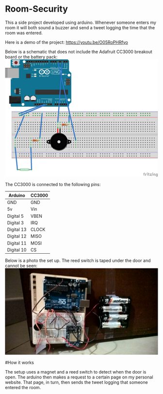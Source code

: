 # Room-Security
This a side project developed using arduino. Whenever someone enters my room it will both sound a buzzer and send a tweet logging the time that the room was entered.

Here is a demo of the project: https://youtu.be/O05RoPHRfyo

Below is a schematic that does not include the Adafruit CC3000 breakout board or the battery pack:
![Schematic](https://github.com/abdulrahmanosoble/Room-Security/blob/master/images/schematic.png)

The CC3000 is connected to the following pins:

Arduino | CC3000
--------|--------
GND | GND
5v | Vin
Digital 5 | VBEN
Digital 3 | IRQ
Digital 13 | CLOCK 
Digital 12 | MISO
Digital 11 | MOSI
Digital 10 | CS

Below is a photo the set up. The reed switch is taped under the door and cannot be seen:
![Photo](https://github.com/abdulrahmanosoble/Room-Security/blob/master/images/photo.jpg)

#How it works

The setup uses a magnet and a reed switch to detect when the door is open. The arduino then makes a request to a certain page on my personal website. That page, in turn, then sends the tweet logging that someone entered the room.





